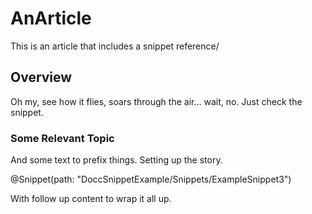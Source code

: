 # AnArticle

This is an article that includes a snippet reference/

## Overview

Oh my, see how it flies, soars through the air... wait, no. Just check the snippet.

### Some Relevant Topic

And some text to prefix things. Setting up the story.

@Snippet(path: "DoccSnippetExample/Snippets/ExampleSnippet3")

With follow up content to wrap it all up. 

